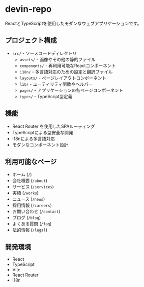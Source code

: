 # devin-repo

ReactとTypeScriptを使用したモダンなウェブアプリケーションです。

## プロジェクト構成

- `src/` - ソースコードディレクトリ
  - `assets/` - 画像やその他の静的ファイル
  - `components/` - 再利用可能なReactコンポーネント
  - `i18n/` - 多言語対応のための設定と翻訳ファイル
  - `layouts/` - ページレイアウトコンポーネント
  - `lib/` - ユーティリティ関数やヘルパー
  - `pages/` - アプリケーションの各ページコンポーネント
  - `types/` - TypeScript型定義

## 機能

- React Router を使用したSPAルーティング
- TypeScriptによる型安全な開発
- i18nによる多言語対応
- モダンなコンポーネント設計

## 利用可能なページ

- ホーム (`/`)
- 会社概要 (`/about`)
- サービス (`/services`)
- 実績 (`/works`)
- ニュース (`/news`)
- 採用情報 (`/careers`)
- お問い合わせ (`/contact`)
- ブログ (`/blog`)
- よくある質問 (`/faq`)
- 法的情報 (`/legal`)

## 開発環境

- React
- TypeScript
- Vite
- React Router
- i18n
